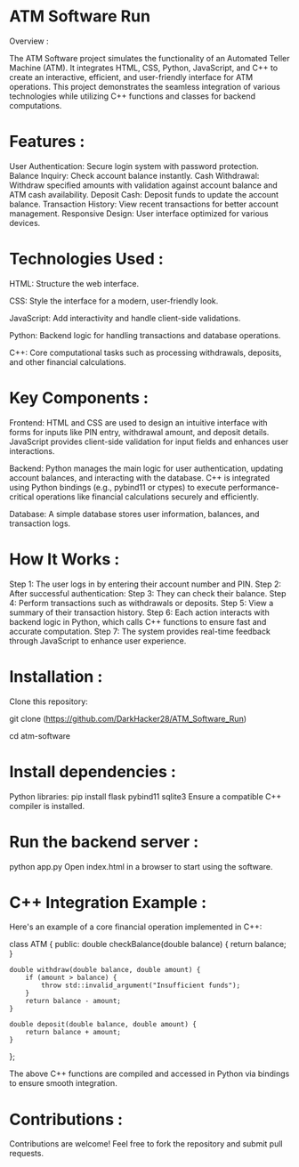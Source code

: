 # ATM Software Run

Overview : 

The ATM Software project simulates the functionality of an Automated Teller Machine (ATM). It integrates HTML, CSS, Python, JavaScript, and C++ to create an interactive, efficient, and user-friendly interface for ATM operations. This project demonstrates the seamless integration of various technologies while utilizing C++ functions and classes for backend computations.

# Features : 

User Authentication: Secure login system with password protection.
Balance Inquiry: Check account balance instantly.
Cash Withdrawal: Withdraw specified amounts with validation against account balance and ATM cash availability.
Deposit Cash: Deposit funds to update the account balance.
Transaction History: View recent transactions for better account management.
Responsive Design: User interface optimized for various devices.

# Technologies Used :

HTML: Structure the web interface.

CSS: Style the interface for a modern, user-friendly look.

JavaScript: Add interactivity and handle client-side validations.

Python: Backend logic for handling transactions and database operations.

C++: Core computational tasks such as processing withdrawals, deposits, and other financial calculations.

# Key Components :

Frontend:
HTML and CSS are used to design an intuitive interface with forms for inputs like PIN entry, withdrawal amount, and deposit details.
JavaScript provides client-side validation for input fields and enhances user interactions.

Backend:
Python manages the main logic for user authentication, updating account balances, and interacting with the database.
C++ is integrated using Python bindings (e.g., pybind11 or ctypes) to execute performance-critical operations like financial calculations securely and efficiently.

Database:
A simple database stores user information, balances, and transaction logs.

# How It Works :

Step 1: The user logs in by entering their account number and PIN.
Step 2: After successful authentication:
Step 3: They can check their balance.
Step 4: Perform transactions such as withdrawals or deposits.
Step 5: View a summary of their transaction history.
Step 6: Each action interacts with backend logic in Python, which calls C++ functions to ensure fast and accurate computation.
Step 7: The system provides real-time feedback through JavaScript to enhance user experience.

# Installation :

Clone this repository:

git clone (https://github.com/DarkHacker28/ATM_Software_Run)

cd atm-software

# Install dependencies :

Python libraries: pip install flask pybind11 sqlite3
Ensure a compatible C++ compiler is installed.

# Run the backend server :

python app.py
Open index.html in a browser to start using the software.

# C++ Integration Example :

Here's an example of a core financial operation implemented in C++:

class ATM {
public:
    double checkBalance(double balance) {
        return balance;
    }
    
    double withdraw(double balance, double amount) {
        if (amount > balance) {
            throw std::invalid_argument("Insufficient funds");
        }
        return balance - amount;
    }

    double deposit(double balance, double amount) {
        return balance + amount;
    }
};

The above C++ functions are compiled and accessed in Python via bindings to ensure smooth integration.


# Contributions :
Contributions are welcome! Feel free to fork the repository and submit pull requests.
